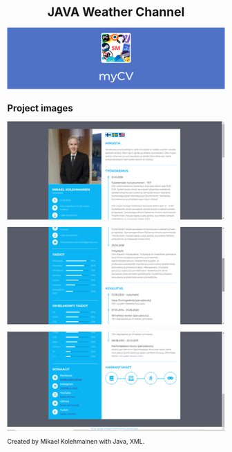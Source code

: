 <h1 align="center">JAVA Weather Channel</h1>

![Banner](https://raw.githubusercontent.com/Super-Michael-05/myCV/master/README_assets/banner.png)

<h2 align="left">Project images</h2>

![1st](https://raw.githubusercontent.com/Super-Michael-05/myCV/master/README_assets/Screenshot%20(1).png)

![2nd](https://raw.githubusercontent.com/Super-Michael-05/myCV/master/README_assets/Screenshot%20(2).png)

![3rd](https://raw.githubusercontent.com/Super-Michael-05/myCV/master/README_assets/Screenshot%20(3).png)

<footer>Created by Mikael Kolehmainen with Java, XML.</footer>
